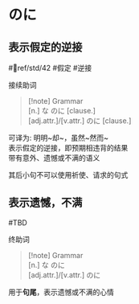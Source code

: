 # のに
## 表示假定的逆接

 #📖ref/std/42 #假定 #逆接  

接续助词  

> [!note] Grammar  
> [n.] な のに [clause.]  
> [adj.attr.]/[v.attr.] のに [clause.]  

可译为: 明明~却~，虽然~然而~  
表示假定的逆接，即预期相违背的结果  
带有意外、遗憾或不满的语义  

其后小句不可以使用祈使、请求的句式  

## 表示遗憾，不满

 #TBD  

终助词  

> [!note] Grammar  
> [n.] な のに  
> [adj.attr.]/[v.attr.] のに  

用于**句尾**，表示遗憾或不满的心情  
